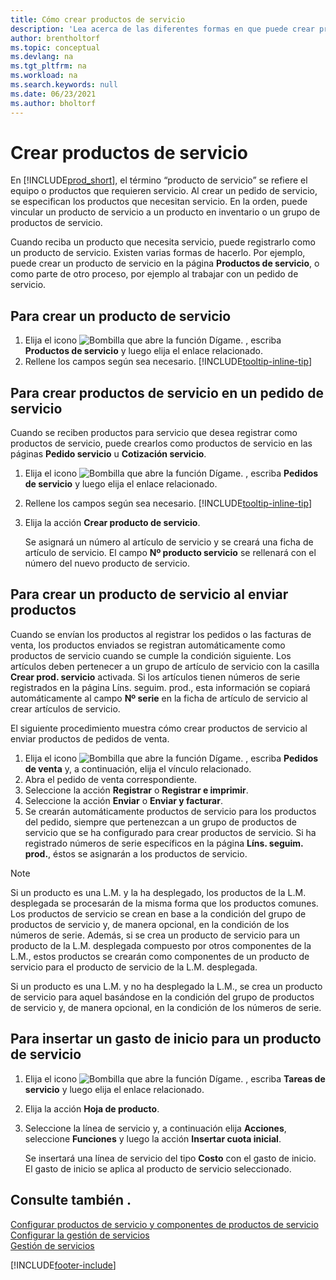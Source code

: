 ```yaml
---
title: Cómo crear productos de servicio
description: 'Lea acerca de las diferentes formas en que puede crear productos de servicio en Business Central, por ejemplo, en una orden de servicio o al enviar artículos.'
author: brentholtorf
ms.topic: conceptual
ms.devlang: na
ms.tgt_pltfrm: na
ms.workload: na
ms.search.keywords: null
ms.date: 06/23/2021
ms.author: bholtorf
---
```

# Crear productos de servicio

En [!INCLUDE[prod_short](includes/prod_short.md)], el término “producto de servicio” se refiere el equipo o productos que requieren servicio. Al crear un pedido de servicio, se especifican los productos que necesitan servicio. En la orden, puede vincular un producto de servicio a un producto en inventario o un grupo de productos de servicio.    

Cuando reciba un producto que necesita servicio, puede registrarlo como un producto de servicio. Existen varias formas de hacerlo. Por ejemplo, puede crear un producto de servicio en la página **Productos de servicio**, o como parte de otro proceso, por ejemplo al trabajar con un pedido de servicio.   

## Para crear un producto de servicio

1. Elija el icono ![Bombilla que abre la función Dígame.](media/ui-search/search_small.png "Dígame qué desea hacer") , escriba **Productos de servicio** y luego elija el enlace relacionado.
2. Rellene los campos según sea necesario. [!INCLUDE[tooltip-inline-tip](includes/tooltip-inline-tip_md.md)]  

## Para crear productos de servicio en un pedido de servicio

Cuando se reciben productos para servicio que desea registrar como productos de servicio, puede crearlos como productos de servicio en las páginas **Pedido servicio** u **Cotización servicio**.  

1. Elija el icono ![Bombilla que abre la función Dígame.](media/ui-search/search_small.png "Dígame qué desea hacer") , escriba **Pedidos de servicio** y luego elija el enlace relacionado.  
2. Rellene los campos según sea necesario. [!INCLUDE[tooltip-inline-tip](includes/tooltip-inline-tip_md.md)]  
3. Elija la acción **Crear producto de servicio**.  

    Se asignará un número al artículo de servicio y se creará una ficha de artículo de servicio. El campo **Nº producto servicio** se rellenará con el número del nuevo producto de servicio.

## Para crear un producto de servicio al enviar productos

Cuando se envían los productos al registrar los pedidos o las facturas de venta, los productos enviados se registran automáticamente como productos de servicio cuando se cumple la condición siguiente. Los artículos deben pertenecer a un grupo de artículo de servicio con la casilla **Crear prod. servicio** activada. Si los artículos tienen números de serie registrados en la página Líns. seguim. prod., esta información se copiará automáticamente al campo **Nº serie** en la ficha de artículo de servicio al crear artículos de servicio.  

El siguiente procedimiento muestra cómo crear productos de servicio al enviar productos de pedidos de venta.  

1. Elija el icono ![Bombilla que abre la función Dígame.](media/ui-search/search_small.png "Dígame qué desea hacer") , escriba **Pedidos de venta** y, a continuación, elija el vínculo relacionado.  
2. Abra el pedido de venta correspondiente.  
3. Seleccione la acción **Registrar** o **Registrar e imprimir**.  
4. Seleccione la acción **Enviar** o **Enviar y facturar**.  
5. Se crearán automáticamente productos de servicio para los productos del pedido, siempre que pertenezcan a un grupo de productos de servicio que se ha configurado para crear productos de servicio. Si ha registrado números de serie específicos en la página **Líns. seguim. prod.**, éstos se asignarán a los productos de servicio.  

> [!NOTE]  
>  Si un producto es una L.M. y la ha desplegado, los productos de la L.M. desplegada se procesarán de la misma forma que los productos comunes. Los productos de servicio se crean en base a la condición del grupo de productos de servicio y, de manera opcional, en la condición de los números de serie. Además, si se crea un producto de servicio para un producto de la L.M. desplegada compuesto por otros componentes de la L.M., estos productos se crearán como componentes de un producto de servicio para el producto de servicio de la L.M. desplegada.  
>   
>  Si un producto es una L.M. y no ha desplegado la L.M., se crea un producto de servicio para aquel basándose en la condición del grupo de productos de servicio y, de manera opcional, en la condición de los números de serie.  

## Para insertar un gasto de inicio para un producto de servicio

1. Elija el icono ![Bombilla que abre la función Dígame.](media/ui-search/search_small.png "Dígame qué desea hacer") , escriba **Tareas de servicio** y luego elija el enlace relacionado.
2. Elija la acción **Hoja de producto**.
3. Seleccione la línea de servicio y, a continuación elija **Acciones**, seleccione **Funciones** y luego la acción **Insertar cuota inicial**.  

    Se insertará una línea de servicio del tipo **Costo** con el gasto de inicio. El gasto de inicio se aplica al producto de servicio seleccionado.

## Consulte también .

[Configurar productos de servicio y componentes de productos de servicio](service-how-setup-service-items.md)  
[Configurar la gestión de servicios](service-setup-service.md)  
[Gestión de servicios](service-service.md)  


[!INCLUDE[footer-include](includes/footer-banner.md)]
